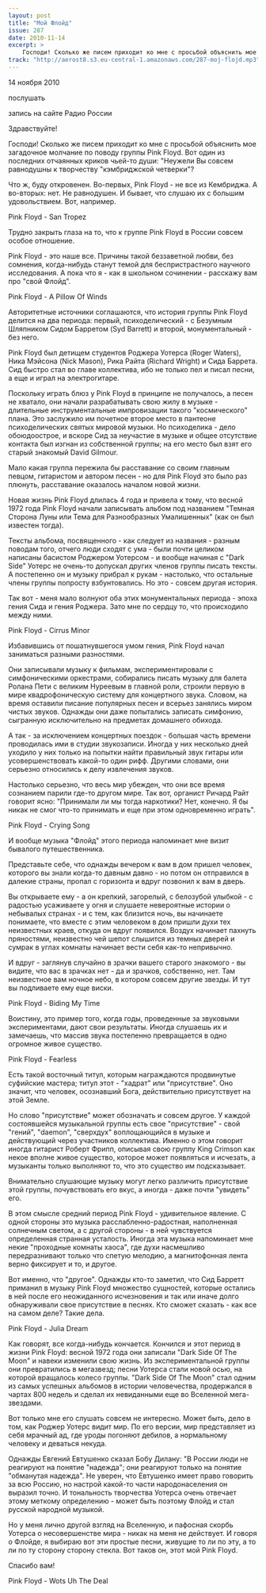 ```yaml
---
layout: post
title: "Мой Флойд"
issue: 287
date: 2010-11-14
excerpt: >
    Господи! Сколько же писем приходит ко мне с просьбой объяснить мое загадочное молчание по поводу группы Pink Floyd. Вот один из последних отчаянных криков чьей-то души: "Неужели Вы совсем равнодушны к творчеству "кэмбриджской четверки"?
track: "http://aerost8.s3.eu-central-1.amazonaws.com/287-moj-flojd.mp3"
---
```


14 ноября 2010

послушать

запись на сайте Радио России

Здравствуйте!

Господи! Сколько же писем приходит ко мне с просьбой объяснить мое загадочное молчание по поводу группы Pink Floyd. Вот один из последних отчаянных криков чьей-то души: "Неужели Вы совсем равнодушны к творчеству "кэмбриджской четверки"?

Что ж, буду откровенен. Во-первых, Pink Floyd - не все из Кембриджа. А во-вторых: нет. Не равнодушен. И бывает, что слушаю их c большим удовольствием. Вот, например.

Pink Floyd - San Tropez

Трудно закрыть глаза на то, что к группе Pink Floyd в России совсем особое отношение.

Pink Floyd - это наше все. Причины такой беззаветной любви, без сомнения, когда-нибудь станут темой для беспристрастного научного исследования. А пока что я - как в школьном сочинении - расскажу вам про "свой Флойд".

Pink Floyd - A Pillow Of Winds

Авторитетные источники соглашаются, что история группы Pink Floyd делится на два периода: первый, психоделический - с Безумным Шляпником Сидом Барретом (Syd Barrett) и второй, монументальный - без него.

Pink Floyd был детищем студентов Роджера Уотерса (Roger Waters), Ника Мэйсона (Nick Mason), Рика Райта (Richard Wright) и Сида Баррета. Сид быстро стал во главе коллектива, ибо не только пел и писал песни, а еще и играл на электрогитаре.

Поскольку играть блюз у Pink Floyd в принципе не получалось, а песен не хватало, они начали разрабатывать свою жилу в музыке - длительные инструментальные импровизации такого "космического" плана. Это заслужило им почетное второе место в пантеоне психоделических святых мировой музыки. Но психоделика - дело обоюдоострое, и вскоре Сид за неучастие в музыке и общее отсутствие контакта был изгнан из собственной группы; на его место был взят его старый знакомый David Gilmour.

Мало какая группа пережила бы расставание со своим главным певцом, гитаристом и автором песен - но для Pink Floyd это было раз плюнуть, расставание оказалось началом новой жизни.

Новая жизнь Pink Floyd длилась 4 года и привела к тому, что весной 1972 года Pink Floyd начали записывать альбом под названием "Темная Сторона Луны или Тема для Разнообразных Умалишенных" (как он был известен тогда).

Тексты альбома, посвященного - как следует из названия - разным поводам того, отчего люди сходят с ума - были почти целиком написаны басистом Роджером Уотерсом - и вообще начиная с "Dark Side" Уотерс не очень-то допускал других членов группы писать тексты. А постепенно он и музыку прибрал к рукам - настолько, что остальные члены группы попросту взбунтовались. Но это - совсем другая история.

Так вот - меня мало волнуют оба этих монументальных периода - эпоха гения Сида и гения Роджера. Зато мне по сердцу то, что происходило между ними.

Pink Floyd - Cirrus Minor

Избавившись от пошатнувшегося умом гения, Pink Floyd начал заниматься разными разностями.

Они записывали музыку к фильмам, экспериментировали с симфоническими оркестрами, собирались писать музыку для балета Ролана Пети с великим Нуреевым в главной роли, строили первую в мире квадрофоническую систему для концертного звука. Словом, на время оставили писание популярных песен и всерьез занялись миром чистых звуков. Однажды они даже попытались записать симфонию, сыгранную исключительно на предметах домашнего обихода.

А так - за исключением концертных поездок - большая часть времени проводилась ими в студии звукозаписи. Иногда у них несколько дней уходило у них только на попытки найти правильный звук гитары или усовершенствовать какой-то один рифф. Другими словами, они серьезно относились к делу извлечения звуков.

Настолько серьезно, что весь мир убежден, что они все время сознанием парили где-то другом мире. Так вот, органист Ричард Райт говорит ясно: "Принимали ли мы тогда наркотики? Нет, конечно. Я бы никак не смог что-то принимать и еще при этом одновременно играть".

Pink Floyd - Crying Song

И вообще музыка "Флойд" этого периода напоминает мне визит бывалого путешественника.

Представьте себе, что однажды вечером к вам в дом пришел человек, которого вы знали когда-то давным давно - но потом он отправился в далекие страны, пропал с горизонта и вдруг позвонил к вам в дверь.

Вы открываете ему - а он крепкий, загорелый, с белозубой улыбкой - с радостью усаживаете у огня и слушаете невероятные истории о небывалых странах - и с тем, как близится ночь, вы начинаете понимаете, что вместе с этим человеком в дом пришли духи тех неизвестных краев, откуда он вдруг появился. Воздух начинает пахнуть пряностями, неизвестно чей шепот слышится из темных дверей и сумрак в углах комнаты начинает вести себя как-то непривычно.

И вдруг - заглянув случайно в зрачки вашего старого знакомого - вы видите, что вас в зрачках нет - да и зрачков, собственно, нет. Там неизвестное вам ночное небо, в котором совсем другие звезды. И тут вы подливаете ему еще виски.

Pink Floyd - Biding My Time

Воистину, это пример того, когда годы, проведенные за звуковыми экспериментами, дают свои результаты. Иногда слушаешь их и замечаешь, что массив звука постепенно превращается в одно огромное живое существо.

Pink Floyd - Fearless

Есть такой восточный титул, которым награждаются продвинутые суфийские мастера; титул этот - "хадрат" или "присутствие". Оно значит, что человек, осознавший Бога, действительно присутствует на этой Земле.

Но слово "присутствие" может обозначать и совсем другое. У каждой состоявшейся музыкальной группы есть свое "присутствие" - свой "гений", "daemon", "сверхдух" воплощающийся в музыке и действующий через участников коллектива. Именно о этом говорит иногда гитарист Роберт Фрипп, описывая свою группу King Crimson как некое вполне живое существо, которое может появляться и исчезать, а музыканты только выполняют то, что это существо им подсказывает.

Внимательно слушающие музыку могут легко различить присутствие этой группы, почувствовать его вкус, а иногда - даже почти "увидеть" его.

В этом смысле средний период Pink Floyd - удивительное явление. С одной стороны это музыка расслабленно-радостная, наполненная солнечным светом, а с другой стороны - в ней чувствуется определенная странная усталость. Иногда эта музыка напоминает мне некие "проходные комнаты хаоса", где духи насмешливо передразнивают только что спетую мелодию, а магнитофонная лента верно фиксирует и то, и другое.

Вот именно, что "другое". Однажды кто-то заметил, что Сид Барретт приманил в музыку Pink Floyd множество сущностей, которые остались в ней после его неожиданного исчезновения и так или иначе долго обнаруживали свое присутствие в песнях. Кто сможет сказать - как все на самом деле? Такие дела.

Pink Floyd - Julia Dream

Как говорят, все когда-нибудь кончается. Кончился и этот период в жизни Pink Floyd: весной 1972 года они записали "Dark Side Of The Moon" и навеки изменили свою жизнь. Из экспериментальной группы они превратились в мегазвезд; песни Уотерса стали новой осью, на которой вращалось колесо группы. "Dark Side Of The Moon" стал одним из самых успешных альбомов в истории человечества, продержался в чартах 800 недель и сделал их невиданными еще во Вселенной мега-звездами.

Вот только мне его слушать совсем не интересно. Может быть, дело в том, как Роджер Уотерс видит мир. По его версии, мир представляет из себя мрачный ад, где уроды погоняют дебилов, а нормальному человеку и деваться некуда.

Однажды Евгений Евтушенко сказал Бобу Дилану: "В России люди не реагируют на понятие "надежда"; они реагируют только на понятие "обманутая надежда". Не уверен, что Евтушенко имеет право говорить за всю Россию, но настрой какой-то части народонаселения он выразил точно. И тональность творчества Уотерса очень отвечает этому меткому определению - может быть поэтому Флойд и стал русской народной музыкой.

Но у меня лично другой взгляд на Вселенную, и пафосная скорбь Уотерса о несовершенстве мира - никак на меня не действует. И говоря о Флойде, я выбираю вот эти простые песни, живущие то ли по эту, а то ли по ту сторону сторону стекла. Вот таков он, этот мой Pink Floyd.

Спасибо вам!

Pink Floyd - Wots Uh The Deal
